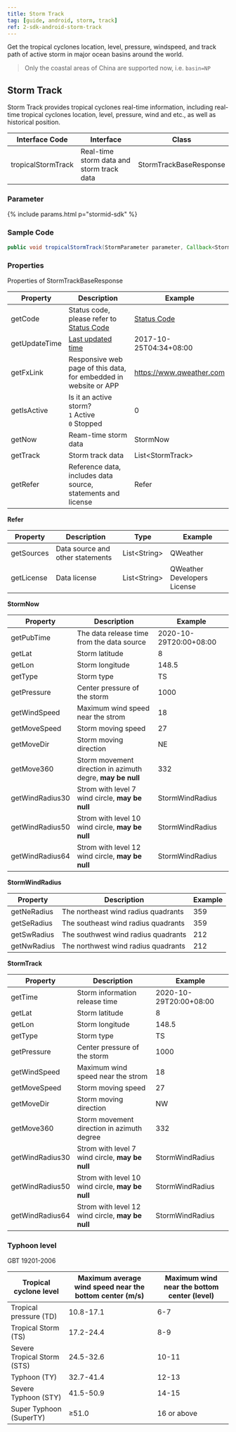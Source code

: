 ```yaml
---
title: Storm Track
tag: [guide, android, storm, track]
ref: 2-sdk-android-storm-track
---
```


Get the tropical cyclones location, level, pressure, windspeed, and track path of active storm in major ocean basins around the world.

>  Only the coastal areas of China are supported now, i.e. `basin=NP`

## Storm Track

Storm Track provides tropical cyclones real-time information, including real-time tropical cyclones location, level, pressure, wind and etc., as well as historical position.

| Interface Code| Interface          | Class  |
| -------- | ---------------- | ------- |
| tropicalStormTrack| Real-time storm data and storm track data  | StormTrackBaseResponse |

### Parameter

{% include params.html p="stormid-sdk" %}

### Sample Code

```java
public void tropicalStormTrack(StormParameter parameter, Callback<StormTrackBaseResponse> callback);
```

### Properties

Properties of StormTrackBaseResponse

| Property            | Description     | Example                    |
| --------------- | -------- | ---------------------- |
| getCode         | Status code, please refer to [Status Code](/en/docs/resource/status-code/) | [Status Code](/docs/resource/status-code/)        |
| getUpdateTime | [Last updated time](/en/docs/resource/glossary/#update-time)  | 2017-10-25T04:34+08:00      |
| getFxLink |Responsive web page of this data, for embedded in website or APP  | https://www.qweather.com |
| getIsActive         | Is it an active storm?<br />`1` Active <br /> `0` Stopped | 0  |
| getNow | Ream-time storm data | StormNow |
| getTrack | Storm track data | List&lt;StormTrack&gt; |
| getRefer         | Reference data, includes data source, statements and license | Refer  |

**Refer**

| Property | Description  |  Type |  Example  |
| ---------- | ----------- | ------------------ | ------------ |
| getSources | Data source and other statements  | List&lt;String&gt; | QWeather     |
| getLicense | Data license      | List&lt;String&gt; | QWeather Developers License |


**StormNow**

| Property         | Description                                                                    | Example               |
| ------------ | ----------------------------------------------------- | -------------------- |
| getPubTime      | The data release time from the data source                                 | 2020-10-29T20:00+08:00 |
| getLat        | Storm latitude        | 8          |
| getLon       | Storm longitude                           |    148.5    |
| getType       | Storm type                        |    TS    |
| getPressure  | Center pressure of the storm                        |  1000 |
| getWindSpeed       | Maximum wind speed near the strom                       |  18    |
| getMoveSpeed       | Storm moving speed                   |   27   |
| getMoveDir       | Storm moving direction                      |    NE    |
| getMove360       | Storm movement direction in azimuth degre, **may be null**          |    332    |
| getWindRadius30       | Strom with level 7 wind circle, **may be null**         |    StormWindRadius    |
| getWindRadius50       | Strom with level 10 wind circle, **may be null**       |    StormWindRadius    |
| getWindRadius64       | Strom with level 12 wind circle, **may be null**     |    StormWindRadius    |


**StormWindRadius**

| Property         | Description                                                                    | Example               |
| ------------ | ----------------------------------------------------- | -------------------- |
| getNeRadius       | The northeast wind radius quadrants                    | 359|
| getSeRadius       | The southeast wind radius quadrants                    | 359                  |
| getSwRadius       | The southwest wind radius quadrants                   | 212                   |
| getNwRadius       | The northwest wind radius quadrants                    | 212                   |


**StormTrack**

| Property         | Description                                                                    | Example               |
| ------------ | ----------------------------------------------------- | -------------------- |
| getTime      | Storm information release time                                 | 2020-10-29T20:00+08:00 |
| getLat       | Storm latitude        | 8          |
| getLon       | Storm longitude                           |    148.5    |
| getType      | Storm type                        |    TS    |
| getPressure  | Center pressure of the storm                        |  1000 |
| getWindSpeed       | Maximum wind speed near the strom                       |  18    |
| getMoveSpeed       | Storm moving speed                   |   27   |
| getMoveDir       | Storm moving direction                      |    NW    |
| getMove360       | Storm movement direction in azimuth degree          |    332    |
| getWindRadius30       | Strom with level 7 wind circle, **may be null**         |    StormWindRadius    |
| getWindRadius50       | Strom with level 10 wind circle, **may be null**        |    StormWindRadius    |
| getWindRadius64       | Strom with level 12 wind circle, **may be null**     |    StormWindRadius    |


### Typhoon level

GBT 19201-2006

| Tropical cyclone level | Maximum average wind speed near the bottom center (m/s) | Maximum wind near the bottom center (level) |
| ------------------- | ----------------------------- | ------------------------ |
| Tropical pressure (TD) | 10.8-17.1 | 6-7 |
| Tropical Storm (TS) | 17.2-24.4 | 8-9 |
| Severe Tropical Storm (STS) | 24.5-32.6 | 10-11 |
| Typhoon (TY) | 32.7-41.4 | 12-13 |
| Severe Typhoon (STY) | 41.5-50.9 | 14-15 |
| Super Typhoon (SuperTY) | ≥51.0 | 16 or above |
